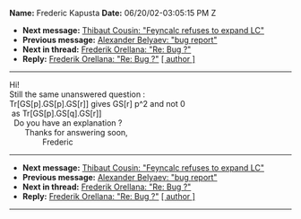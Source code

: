 **Name:** Frederic Kapusta
**Date:** 06/20/02-03:05:15 PM Z

  - **Next message:** [Thibaut Cousin: "Feyncalc refuses to expand
    LC"](0077.html)
  - **Previous message:** [Alexander Belyaev: "bug report"](0075.html)
  - **Next in thread:** [Frederik Orellana: "Re: Bug ?"](0080.html)
  - **Reply:** [Frederik Orellana: "Re: Bug ?"](0080.html)
    [[ author ]](author.html#76)

-----

Hi\!  
Still the same unanswered question :  
Tr[GS[p].GS[p].GS[r]] gives
GS[r] p^2 and not 0  
 as Tr[GS[p].GS[q].GS[r]]  
  Do you have an explanation ?  
       Thanks for answering soon,  
               Frederic  

-----

  - **Next message:** [Thibaut Cousin: "Feyncalc refuses to expand
    LC"](0077.html)
  - **Previous message:** [Alexander Belyaev: "bug report"](0075.html)
  - **Next in thread:** [Frederik Orellana: "Re: Bug ?"](0080.html)
  - **Reply:** [Frederik Orellana: "Re: Bug ?"](0080.html)
    [[ author ]](author.html#76)

-----

